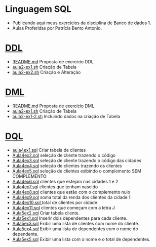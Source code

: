 # Linguagem SQL
- Publicando aqui meus exercícios da disciplina de Banco de dados 1.
- Aulas Proferidas por Patrícia Bento Antonio.
# [DDL](https://github.com/hqnicolas/DataBase-Level1-SQL/tree/main/DDL)

- [README.md](https://github.com/hqnicolas/DataBase-Level1-SQL/tree/main/DDL) Proposta de exercício DDL
- [aula2-ex1.sh](https://github.com/hqnicolas/DataBase-Level1-SQL/blob/main/DDL/aula2-ex1.sh) Criação de Tabela
- [aula2-ex2.sh](https://github.com/hqnicolas/DataBase-Level1-SQL/blob/main/DDL/aula2-ex2.sh) Criação e Alteração

# [DML](https://github.com/hqnicolas/DataBase-Level1-SQL/tree/main/DML)

- [README.md](https://github.com/hqnicolas/DataBase-Level1-SQL/tree/main/DML) Proposta de exercício DML
- [aula2-ex1.sh](https://github.com/hqnicolas/DataBase-Level1-SQL/blob/main/DML/aula3-ex1.sql) Criação de Tabela
- [aula2-ex1-2.sh](https://github.com/hqnicolas/DataBase-Level1-SQL/blob/main/DML/aula3-ex1-2.sql) Incluindo dados na criação de Tabela

# [DQL](https://github.com/hqnicolas/DataBase-Level1-SQL/tree/main/DQL)

- [aula4ex1.sql](https://github.com/hqnicolas/DataBase-Level1-SQL/blob/main/DQL/aula4ex1.sql) Criar tabela de clientes
- [Aula4ex2.sql](https://github.com/hqnicolas/DataBase-Level1-SQL/blob/main/DQL/Aula4ex2.sql) seleção de cliente trazendo o código
- [Aula4ex3.sql](https://github.com/hqnicolas/DataBase-Level1-SQL/blob/main/DQL/Aula4ex3.sql) seleção de cliente trazendo o código das cidades
- [Aula4ex4.sql](https://github.com/hqnicolas/DataBase-Level1-SQL/blob/main/DQL/Aula4ex4.sql) seleção de clientes trazendo os clientes
- [Aula4ex5.sql](https://github.com/hqnicolas/DataBase-Level1-SQL/blob/main/DQL/Aula4ex5.sql) seleção de clientes exibindo o complemento SEM COMPLEMENTO
- [Aula4ex6.sql](https://github.com/hqnicolas/DataBase-Level1-SQL/blob/main/DQL/Aula4ex6.sql) clientes que estejam nas cidades 1 e 2
- [Aula4ex7.sql](https://github.com/hqnicolas/DataBase-Level1-SQL/blob/main/DQL/Aula4ex7.sql) clientes que tenham nascido
- [Aula4ex8.sql](https://github.com/hqnicolas/DataBase-Level1-SQL/blob/main/DQL/Aula4ex8.sql) clientes que estão com o complemento nulo
- [Aula4ex9.sql](https://github.com/hqnicolas/DataBase-Level1-SQL/blob/main/DQL/Aula4ex9.sql) soma total da renda dos clientes da cidade 1
- [Aula4ex10.sql ](https://github.com/hqnicolas/DataBase-Level1-SQL/blob/main/DQL/Aula4ex10.sql) total de clientes por cidade
- [Aula4ex11.sql](https://github.com/hqnicolas/DataBase-Level1-SQL/blob/main/DQL/Aula4ex11.sql) clientes que começam com a letra J
- [Aula5ex2.sql](https://github.com/hqnicolas/DataBase-Level1-SQL/blob/main/DQL/aula5ex2.sql) Criar tabela cliente.
- [Aula5ex1.sql](https://github.com/hqnicolas/DataBase-Level1-SQL/blob/main/DQL/aula5ex1.sql) Inserir dois dependentes para cada cliente.
- [Aula5ex3.sql](https://github.com/hqnicolas/DataBase-Level1-SQL/blob/main/DQL/aula5ex3.sql) Exibir uma lista de clientes com nome do cliente.
- [Aula5ex4.sql](https://github.com/hqnicolas/DataBase-Level1-SQL/blob/main/DQL/aula5ex4.sql) Exibir uma lista de dependentes com o nome do dependente.
- [Aula5ex5.sql](https://github.com/hqnicolas/DataBase-Level1-SQL/blob/main/DQL/aula5ex5.sql) Exibir uma lista com o nome e o total de 
dependentes.



